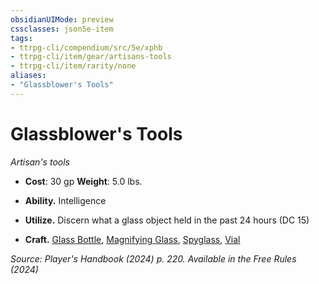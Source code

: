```yaml
---
obsidianUIMode: preview
cssclasses: json5e-item
tags:
- ttrpg-cli/compendium/src/5e/xphb
- ttrpg-cli/item/gear/artisans-tools
- ttrpg-cli/item/rarity/none
aliases: 
- "Glassblower's Tools"
---
```

# Glassblower's Tools
*Artisan's tools*  


- **Cost**: 30 gp
**Weight**: 5.0 lbs.

- **Ability.** Intelligence  
- **Utilize.** Discern what a glass object held in the past 24 hours (DC 15)  
- **Craft.** [Glass Bottle](3-Compendium/items/glass-bottle-xphb.md), [Magnifying Glass](3-Compendium/items/magnifying-glass-xphb.md), [Spyglass](3-Compendium/items/spyglass-xphb.md), [Vial](3-Compendium/items/vial-xphb.md)  

*Source: Player's Handbook (2024) p. 220. Available in the Free Rules (2024)*